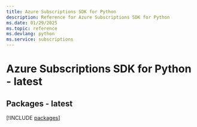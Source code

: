 ```yaml
---
title: Azure Subscriptions SDK for Python
description: Reference for Azure Subscriptions SDK for Python
ms.date: 01/29/2025
ms.topic: reference
ms.devlang: python
ms.service: subscriptions
---
```

# Azure Subscriptions SDK for Python - latest
## Packages - latest
[!INCLUDE [packages](subscriptions-index.md)]